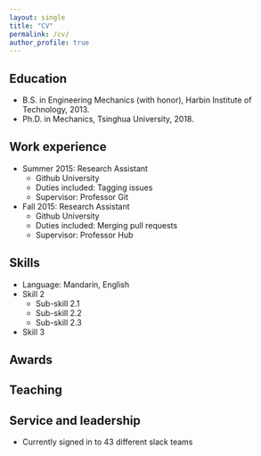 ```yaml
---
layout: single
title: "CV"
permalink: /cv/
author_profile: true
---
```



## Education
* B.S. in Engineering Mechanics (with honor), Harbin Institute of Technology, 2013.
* Ph.D. in Mechanics, Tsinghua University, 2018.

## Work experience
* Summer 2015: Research Assistant
  * Github University
  * Duties included: Tagging issues
  * Supervisor: Professor Git
* Fall 2015: Research Assistant
  * Github University
  * Duties included: Merging pull requests
  * Supervisor: Professor Hub
  
## Skills
* Language: Mandarin, English
* Skill 2
  * Sub-skill 2.1
  * Sub-skill 2.2
  * Sub-skill 2.3
* Skill 3

## Awards

## Teaching
  
## Service and leadership
* Currently signed in to 43 different slack teams

